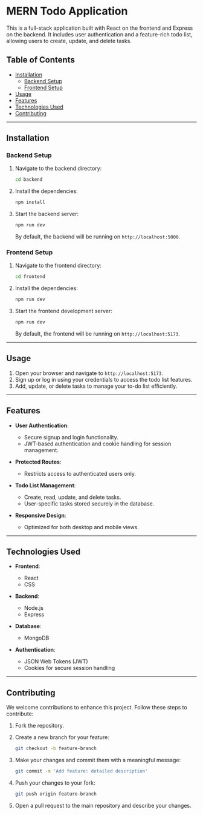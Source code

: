 # MERN Todo Application

This is a full-stack application built with React on the frontend and Express on the backend. It includes user authentication and a feature-rich todo list, allowing users to create, update, and delete tasks.

## Table of Contents

- [Installation](#installation)
  - [Backend Setup](#backend-setup)
  - [Frontend Setup](#frontend-setup)
- [Usage](#usage)
- [Features](#features)
- [Technologies Used](#technologies-used)
- [Contributing](#contributing)

---

## Installation

### Backend Setup

1. Navigate to the backend directory:
    ```sh
    cd backend
    ```

2. Install the dependencies:
    ```sh
    npm install
    ```

3. Start the backend server:
    ```sh
    npm run dev
    ```

   By default, the backend will be running on `http://localhost:5000`.

### Frontend Setup

1. Navigate to the frontend directory:
    ```sh
    cd frontend
    ```

2. Install the dependencies:
    ```sh
    npm run dev
    ```

3. Start the frontend development server:
    ```sh
    npm run dev
    ```

   By default, the frontend will be running on `http://localhost:5173`.

---

## Usage

1. Open your browser and navigate to `http://localhost:5173`.
2. Sign up or log in using your credentials to access the todo list features.
3. Add, update, or delete tasks to manage your to-do list efficiently.

---

## Features

- **User Authentication**:
  - Secure signup and login functionality.
  - JWT-based authentication and cookie handling for session management.

- **Protected Routes**:
  - Restricts access to authenticated users only.

- **Todo List Management**:
  - Create, read, update, and delete tasks.
  - User-specific tasks stored securely in the database.

- **Responsive Design**:
  - Optimized for both desktop and mobile views.

---

## Technologies Used

- **Frontend**:
  - React
  - CSS

- **Backend**:
  - Node.js
  - Express

- **Database**:
  - MongoDB

- **Authentication**:
  - JSON Web Tokens (JWT)
  - Cookies for secure session handling

---

## Contributing

We welcome contributions to enhance this project. Follow these steps to contribute:

1. Fork the repository.
2. Create a new branch for your feature:
    ```sh
    git checkout -b feature-branch
    ```

3. Make your changes and commit them with a meaningful message:
    ```sh
    git commit -m 'Add feature: detailed description'
    ```

4. Push your changes to your fork:
    ```sh
    git push origin feature-branch
    ```

5. Open a pull request to the main repository and describe your changes.


